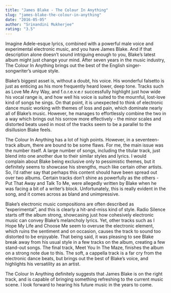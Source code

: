```yaml
---
title: "James Blake - The Colour In Anything"
slug: "james-blake-the-colour-in-anything"
date: "2016-05-05"
author: "Srinandini Mukherjee"
rating: "3.5"
---
```


Imagine Adele-esque lyrics, combined with a powerful male voice and experimental electronic music, and you have James Blake. And if that description alone doesn’t sound intriguing enough to you, Blake’s latest album might just change your mind. After seven years in the music industry, The Colour In Anything brings out the best of the English singer-songwriter’s unique style.

Blake’s biggest asset is, without a doubt, his voice. His wonderful falsetto is just as enticing as his more frequently heard lower, deep tone. Tracks such as Love Me Any Way, and f.o.r.e.v.e.r successfully highlight just how wide his vocal range is, and how well his voice is suited to the mournful, lost-love kind of songs he sings. On that point, it is unexpected to think of electronic dance music working with themes of loss and pain, which dominate nearly all of Blake’s music. However, he manages to effortlessly combine the two in a way which brings out his sorrow more effectively - the minor scales and distorted beats used in most of the tracks seem to be a parallel to the disillusion Blake feels.

The Colour In Anything has a lot of high points. However, in a seventeen-track album, there are bound to be some flaws. For me, the main issue was the number itself. A large number of songs, including the titular track, just blend into one another due to their similar styles and lyrics. I would complain about Blake being exclusive only to pessimistic themes, but it definitely seems to showcase his strengths, much like certain other artists. So, I’d rather say that perhaps this content should have been spread out over two albums. Certain tracks don’t shine as powerfully as the others - Put That Away and Talk To Me, were allegedly written by Blake when he was facing a bit of a writer’s block. Unfortunately, this is really evident in the song, and it comes across as bland and unimpressive.

Blake’s electronic music compositions are often described as “experimental”, and this is clearly a hit-and-miss kind of style. Radio Silence starts off the album strong, showcasing just how cohesively electronic music can convey Blake’s melancholy lyrics. Yet, other tracks such as I Hope My Life and Choose Me seem to overuse the electronic element, which ruins the sentiment and on occasion, causes the track to sound too distorted to be enjoyable. That being said, it was pleasing to see Blake break away from his usual style in a few tracks on the album, creating a few stand-out songs. The final track, Meet You In The Maze, finishes the album on a strong note due to this. The soft, a cappella track is a far cry from the electronic dance beats, but brings out the best of Blake’s voice, and highlights his versatility as an artist.

The Colour In Anything definitely suggests that James Blake is on the right track, and is capable of bringing something refreshing to the current music scene. I look forward to hearing his future music in the years to come.
